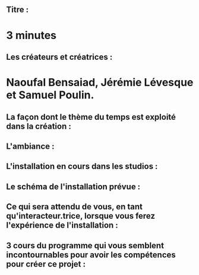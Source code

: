 ## Titre : 
# 3 minutes

## Les créateurs et créatrices : 
# Naoufal Bensaiad, Jérémie Lévesque et Samuel Poulin.

## La façon dont le thème du temps est exploité dans la création :

## L'ambiance :

## L'installation en cours dans les studios :

## Le schéma de l'installation prévue :

## Ce qui sera attendu de vous, en tant qu'interacteur.trice, lorsque vous ferez l'expérience de l'installation :

## 3 cours du programme qui vous semblent incontournables pour avoir les compétences pour créer ce projet :
